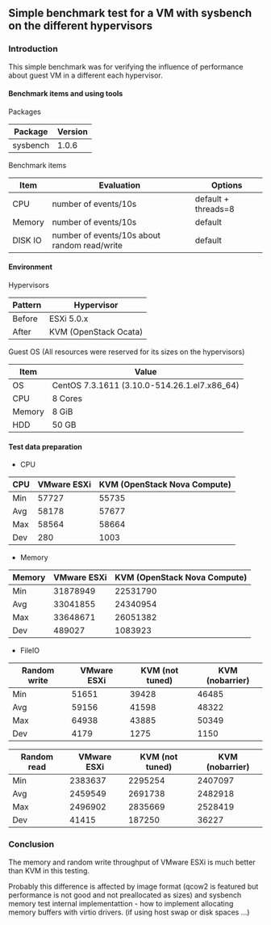 ## Simple benchmark test for a VM with sysbench on the different hypervisors

### Introduction

This simple benchmark was for verifying the influence of performance about guest VM in a different each hypervisor.

#### Benchmark items and using tools

Packages

Package | Version
-|-
sysbench | 1.0.6

Benchmark items

Item | Evaluation | Options
-|-|-
CPU |  number of events/10s | default + threads=8
Memory | number of events/10s | default
DISK IO | number of events/10s about random read/write | default

#### Environment

Hypervisors

Pattern | Hypervisor
-|-
Before | ESXi 5.0.x
After | KVM (OpenStack Ocata)

Guest OS (All resources were reserved for its sizes on the hypervisors)

Item | Value
-|-
OS | CentOS 7.3.1611 (3.10.0-514.26.1.el7.x86_64)
CPU | 8 Cores
Memory | 8 GiB
HDD | 50 GB

#### Test data preparation

* CPU

CPU|VMware ESXi|KVM (OpenStack Nova Compute)
-|-|-
Min|57727|55735|
Avg|58178|57677|
Max|58564|58664|
Dev|280  |1003 |

* Memory

Memory|VMware ESXi|KVM (OpenStack Nova Compute)
-|-|-
Min|31878949|22531790|
Avg|33041855|24340954|
Max|33648671|26051382|
Dev|489027  |1083923 |

* FileIO

Random write|VMware ESXi|KVM (not tuned)|KVM (nobarrier)
-|-|-|-
Min|51651|39428|46485|
Avg|59156|41598|48322|
Max|64938|43885|50349|
Dev|4179 |1275 |1150 |

Random read|VMware ESXi|KVM (not tuned)|KVM (nobarrier)
-|-|-|-
Min|2383637|2295254|2407097|
Avg|2459549|2691738|2482918|
Max|2496902|2835669|2528419|
Dev|41415  |187250 |36227  |

### Conclusion

The memory and random write throughput of VMware ESXi is much better than KVM  in this testing.

Probably this difference is affected by image format (qcow2 is featured but performance is not good and not preallocated as sizes) and 
sysbench memory test internal implementattion - how to implement allocating memory buffers with virtio drivers. (if using host swap or disk spaces ...)

